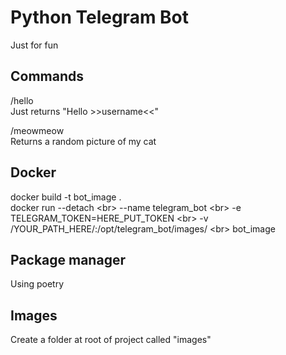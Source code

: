 # Python Telegram Bot
Just for fun<br>

## Commands
/hello<br>
Just returns "Hello >>username<<"<br>

/meowmeow<br>
Returns a random picture of my cat<br>

## Docker
docker build -t bot_image .<br>
docker run --detach \<br>
--name telegram_bot \<br>
-e TELEGRAM_TOKEN=HERE_PUT_TOKEN \<br>
-v /YOUR_PATH_HERE/:/opt/telegram_bot/images/ \<br>
bot_image<br>

## Package manager
Using poetry

## Images
Create a folder at root of project called "images"